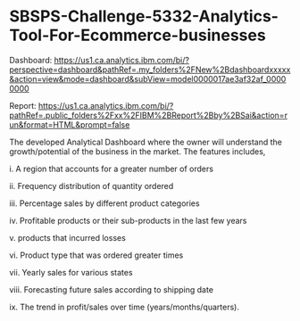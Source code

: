 # SBSPS-Challenge-5332-Analytics-Tool-For-Ecommerce-businesses

Dashboard: https://us1.ca.analytics.ibm.com/bi/?perspective=dashboard&pathRef=.my_folders%2FNew%2Bdashboardxxxxx&action=view&mode=dashboard&subView=model0000017ae3af32af_00000000

Report: https://us1.ca.analytics.ibm.com/bi/?pathRef=.public_folders%2Fxx%2FIBM%2BReport%2Bby%2BSai&action=run&format=HTML&prompt=false



The developed Analytical Dashboard where the owner will understand the growth/potential of the business in the market. The features includes, 

i.	A region that accounts for a greater number of orders  

ii.	Frequency distribution of quantity ordered  

iii.	Percentage sales by different product categories

iv.	Profitable products or their sub-products in the last few years 

v.	products  that incurred losses

vi.	Product type that was ordered greater times 

vii.	Yearly sales for various states

viii.	Forecasting future sales according to shipping date

ix.	The trend in profit/sales over time (years/months/quarters).

